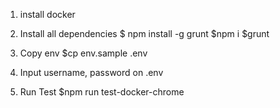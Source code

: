 1. install docker

2. Install all dependencies
$ npm install -g grunt
$npm i
$grunt 

3. Copy env
$cp env.sample .env

4. Input username, password on .env

5. Run Test
$npm run test-docker-chrome

